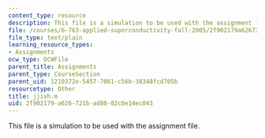 ```yaml
---
content_type: resource
description: This file is a simulation to be used with the assignment file.
file: /courses/6-763-applied-superconductivity-fall-2005/2f902179a626721bad8002c0e14ec043_jjivh.m
file_type: text/plain
learning_resource_types:
- Assignments
ocw_type: OCWFile
parent_title: Assignments
parent_type: CourseSection
parent_uid: 1210372e-5457-7061-c56b-38348fcd705b
resourcetype: Other
title: jjivh.m
uid: 2f902179-a626-721b-ad80-02c0e14ec043
---
```

This file is a simulation to be used with the assignment file.


